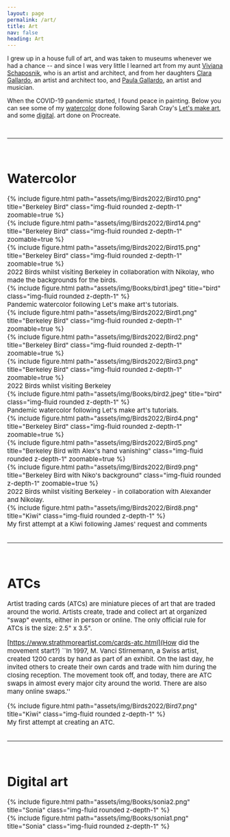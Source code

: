 ```yaml
---
layout: page
permalink: /art/
title: Art
nav: false
heading: Art
---
```

 

I grew up in a house full of art, and was taken to museums whenever we had a chance -- and since I was very little I learned art from my aunt <a href="https://www.instagram.com/viviana_schaposnik/?hl=en">Viviana Schaposnik<a/>, who is an artist and architect, and from her daughters <a href="https://scholar.google.com.ar/citations?user=LnpO2GwAAAAJ&hl=es">Clara Gallardo<a/>, an artist and architect too, and <a href="http://www.paulagallardo.it/">Paula Gallardo<a/>, an artist and musician.  


 When the COVID-19 pandemic started, I found peace in painting. Below you can see some of my <a href="#watercolors">watercolor</a> done following Sarah Cray's   <a href="https://www.letsmakeart.com/">Let's make art</a>,  and some <a href="#digital">digital</a>. art done on Procreate. 

<br>
<hr>
<span style="font-size:15px">
<br>

 
 
 
<h1 id="watercolor"> Watercolor  </h1>
 
 <div class="row">
    <div class="col-sm mt-3 mt-md-0">
 {% include figure.html path="assets/img/Birds2022/Bird10.png" title="Berkeley Bird" class="img-fluid rounded z-depth-1" zoomable=true %}    </div>
    <div class="col-sm mt-3 mt-md-0">
 {% include figure.html path="assets/img/Birds2022/Bird14.png" title="Berkeley Bird" class="img-fluid rounded z-depth-1" zoomable=true %}    </div>
    <div class="col-sm mt-3 mt-md-0">
        {% include figure.html path="assets/img/Birds2022/Bird15.png" title="Berkeley Bird" class="img-fluid rounded z-depth-1" zoomable=true %}
    </div>
</div>
<div class="caption">
2022 Birds whilst visiting Berkeley in collaboration with Nikolay, who made the backgrounds for the birds. 
</div>


<div class="row">
    <div class="col-sm mt-3 mt-md-0">
        {% include figure.html path="assets/img/Books/bird1.jpeg" title="bird" class="img-fluid rounded z-depth-1" %}
    </div>
</div>
<div class="caption">
    Pandemic watercolor following Let's make art's tutorials.
</div>


 <div class="row">
    <div class="col-sm mt-3 mt-md-0">
 {% include figure.html path="assets/img/Birds2022/Bird1.png" title="Berkeley Bird" class="img-fluid rounded z-depth-1" zoomable=true %}    </div>
    <div class="col-sm mt-3 mt-md-0">
 {% include figure.html path="assets/img/Birds2022/Bird2.png" title="Berkeley Bird" class="img-fluid rounded z-depth-1" zoomable=true %}    </div>
    <div class="col-sm mt-3 mt-md-0">
        {% include figure.html path="assets/img/Birds2022/Bird3.png" title="Berkeley Bird" class="img-fluid rounded z-depth-1" zoomable=true %}
    </div>
</div>
<div class="caption">
2022 Birds whilst visiting Berkeley
</div>

<div class="row">
    <div class="col-sm mt-3 mt-md-0">
        {% include figure.html path="assets/img/Books/bird2.jpeg" title="bird" class="img-fluid rounded z-depth-1" %}
    </div>
</div>
<div class="caption">
    Pandemic watercolor following Let's make art's tutorials.
</div>

 <div class="row">
    <div class="col-sm mt-3 mt-md-0">
 {% include figure.html path="assets/img/Birds2022/Bird4.png" title="Berkeley Bird" class="img-fluid rounded z-depth-1" zoomable=true %}    </div>
    <div class="col-sm mt-3 mt-md-0">
 {% include figure.html path="assets/img/Birds2022/Bird5.png" title="Berkeley Bird with Alex's hand vanishing" class="img-fluid rounded z-depth-1" zoomable=true %}    </div>
    <div class="col-sm mt-3 mt-md-0">
        {% include figure.html path="assets/img/Birds2022/Bird9.png" title="Berkeley Bird with Niko's background" class="img-fluid rounded z-depth-1" zoomable=true %}
    </div>
</div>
<div class="caption">
2022 Birds whilst visiting Berkeley - in collaboration with Alexander and Nikolay. 
</div>


<div class="row">
    <div class="col-sm mt-3 mt-md-0">
        {% include figure.html path="assets/img/Birds2022/Bird8.png" title="Kiwi" class="img-fluid rounded z-depth-1" %}
    </div>
</div>
<div class="caption">
My first attempt at a Kiwi following James' request and comments</div>

<br>
<hr>
<span style="font-size:15px">
<br>


 <h1 id="digital"> ATCs  </h1>
 
Artist trading cards (ATCs) are miniature pieces of art that are traded around the world. Artists create, trade and collect art at organized "swap" events, either in person or online. The only official rule for ATCs is the size: 2.5" x 3.5".

[https://www.strathmoreartist.com/cards-atc.html](How did the movement start?)
``In 1997, M. Vanci Stirnemann, a Swiss artist, created 1200 cards by hand as part of an exhibit. On the last day, he invited others to create their own cards and trade with him during the closing reception. The movement took off, and today, there are ATC swaps in almost every major city around the world. There are also many online swaps.''

<div class="row">
    <div class="col-sm mt-3 mt-md-0">
        {% include figure.html path="assets/img/Birds2022/Bird7.png" title="Kiwi" class="img-fluid rounded z-depth-1" %}
    </div>
</div>
<div class="caption">
My first attempt at creating an ATC. </div>


<br>
<hr>
<span style="font-size:15px">
<br>


 <h1 id="digital"> Digital art  </h1>
 
 
 <div class="row">
    <div class="col-sm mt-3 mt-md-0">
        {% include figure.html path="assets/img/Books/sonia2.png" title="Sonia" class="img-fluid rounded z-depth-1" %}
    </div>
</div>

 <div class="row">
    <div class="col-sm mt-3 mt-md-0">
        {% include figure.html path="assets/img/Books/sonia1.png" title="Sonia" class="img-fluid rounded z-depth-1" %}
    </div>
</div>

